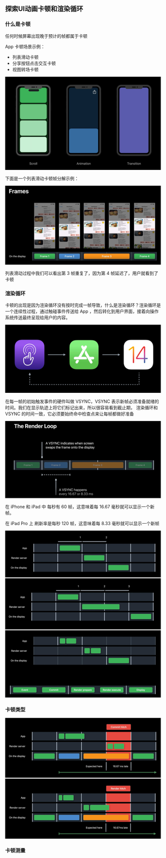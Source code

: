 ## 探索UI动画卡顿和渲染循环

### 什么是卡顿

任何时候屏幕出现晚于预计的帧都属于卡顿

App 卡顿场景示例：

- 列表滑动卡顿
- 分享按钮点击交互卡顿
- 视图转场卡顿

<img src="../imgs/hitch_scene.jpg">

下面是一个列表滑动卡顿帧分解示例：

<img src="../imgs/hitch_frames.jpg">

列表滑动过程中我们可以看出第 3 帧重复了，因为第 4 帧延迟了，用户就看到了卡顿

### 渲染循环

卡顿的出现是因为渲染循环没有按时完成一帧导致，什么是渲染循环？渲染循环是一个连续性过程，通过触碰事件传送给 App ，然后转化到用户界面，接着向操作系统传送最终呈现给用户的内容。

<img src="../imgs/render_loop.jpg">

在每一帧的初始触发事件的硬件叫做 VSYNC，VSYNC 表示新帧必须准备就绪的时间。我们在显示轨迹上将它们标记出来，所以很容易看到截止期， 渲染循环和 VSYNC 的时间一致，它必须要始终命中检查点来让每帧都做好准备

<img src="../imgs/v_sync.jpg">

在 iPhone 和 iPad 中 每秒有 60 帧，这意味着每 16.67 毫秒就可以显示一个新帧。

在 iPad Pro 上 刷新率是每秒 120 帧，这意味着每 8.33 毫秒就可以显示一个新帧

<img src="../imgs/double_buffering.jpg">

<img src="../imgs/triple_buffering.jpg">

<img src="../imgs/render_loop_step.jpg">

### 卡顿类型

<img src="../imgs/commit_hitch.jpg">

<img src="../imgs/render_hitch.jpg">

### 卡顿测量